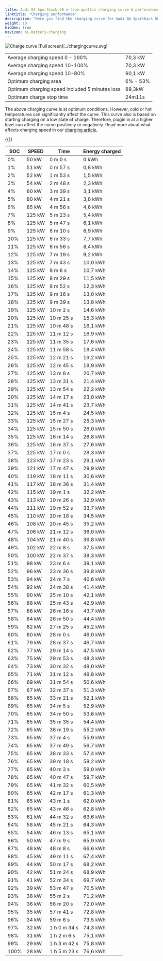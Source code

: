 ```yaml
---
title: Audi Q4 Sportback 50 e-tron quattro charging curve & performance
linktitle: "Charging performance"
description: "Here you find the charging curve for Audi Q4 Sportback 50 e-tron quattro. "
weight: 10
hidden: true
navicon: bi-battery-charging
---
```

<!-- markdownlint-disable MD033 -->
<img src="../chargingcurve.svg" alt="Charge curve" class="img-fluid">
[Full screen](../chargingcurve.svg)

<table class="table">
<tbody>
<tr>
<td>Average charging speed 0 - 100% </td><td>70,3 kW</td>
</tr>
<tr>
<td>Average charging speed 10-100% </td><td>70,3 kW</td>
</tr>
<tr>
<td>Average charging speed 10-80% </td><td>90,1 kW</td>
</tr>
<tr>
<td>Optimum charging area</td><td>6% - 53%</td>
</tr>
<tr>
</tr>
<td>Optimum charging speed included 5 minutes loss</td><td>89,3kW</td>
<tr>
<td>Optimum charge stop time </td><td>24m11s</td>
</tr>
</tbody>
</table>


The above charging curve is at optimum conditions. However, cold or hot temperatures can significantly affect the curve. This curve also is based on starting charging on a low state of charge. Therefore, plugin in at a higher level can affect the curve positively or negatively. Read more about what affects charging speed in our [charging article.](../../../../../technology/battery/charging/) 


{{<evkxdisplayaddarticle />}}
<table class="table">
<thead>
<tr><th>SOC</th><th>SPEED</th><th>Time</th><th>Energy charged</th></tr>
</thead>
<tbody>
<tr>
<td>0%</td><td>50 kW</td><td> 0 m 0 s </td><td>0 kWh </td>
</tr>
<tr>
<td>1%</td><td>51 kW</td><td> 0 m 57 s </td><td>0,8 kWh </td>
</tr>
<tr>
<td>2%</td><td>52 kW</td><td> 1 m 53 s </td><td>1,5 kWh </td>
</tr>
<tr>
<td>3%</td><td>54 kW</td><td> 2 m 48 s </td><td>2,3 kWh </td>
</tr>
<tr>
<td>4%</td><td>60 kW</td><td> 3 m 39 s </td><td>3,1 kWh </td>
</tr>
<tr>
<td>5%</td><td>80 kW</td><td> 4 m 21 s </td><td>3,8 kWh </td>
</tr>
<tr>
<td>6%</td><td>85 kW</td><td> 4 m 56 s </td><td>4,6 kWh </td>
</tr>
<tr>
<td>7%</td><td>125 kW</td><td> 5 m 23 s </td><td>5,4 kWh </td>
</tr>
<tr>
<td>8%</td><td>125 kW</td><td> 5 m 47 s </td><td>6,1 kWh </td>
</tr>
<tr>
<td>9%</td><td>125 kW</td><td> 6 m 10 s </td><td>6,9 kWh </td>
</tr>
<tr>
<td>10%</td><td>125 kW</td><td> 6 m 33 s </td><td>7,7 kWh </td>
</tr>
<tr>
<td>11%</td><td>125 kW</td><td> 6 m 56 s </td><td>8,4 kWh </td>
</tr>
<tr>
<td>12%</td><td>125 kW</td><td> 7 m 19 s </td><td>9,2 kWh </td>
</tr>
<tr>
<td>13%</td><td>125 kW</td><td> 7 m 43 s </td><td>10,0 kWh </td>
</tr>
<tr>
<td>14%</td><td>125 kW</td><td> 8 m 6 s </td><td>10,7 kWh </td>
</tr>
<tr>
<td>15%</td><td>125 kW</td><td> 8 m 29 s </td><td>11,5 kWh </td>
</tr>
<tr>
<td>16%</td><td>125 kW</td><td> 8 m 52 s </td><td>12,3 kWh </td>
</tr>
<tr>
<td>17%</td><td>125 kW</td><td> 9 m 16 s </td><td>13,0 kWh </td>
</tr>
<tr>
<td>18%</td><td>125 kW</td><td> 9 m 39 s </td><td>13,8 kWh </td>
</tr>
<tr>
<td>19%</td><td>125 kW</td><td> 10 m 2 s </td><td>14,6 kWh </td>
</tr>
<tr>
<td>20%</td><td>125 kW</td><td> 10 m 25 s </td><td>15,3 kWh </td>
</tr>
<tr>
<td>21%</td><td>125 kW</td><td> 10 m 48 s </td><td>16,1 kWh </td>
</tr>
<tr>
<td>22%</td><td>125 kW</td><td> 11 m 12 s </td><td>16,9 kWh </td>
</tr>
<tr>
<td>23%</td><td>125 kW</td><td> 11 m 35 s </td><td>17,6 kWh </td>
</tr>
<tr>
<td>24%</td><td>125 kW</td><td> 11 m 58 s </td><td>18,4 kWh </td>
</tr>
<tr>
<td>25%</td><td>125 kW</td><td> 12 m 21 s </td><td>19,2 kWh </td>
</tr>
<tr>
<td>26%</td><td>125 kW</td><td> 12 m 45 s </td><td>19,9 kWh </td>
</tr>
<tr>
<td>27%</td><td>125 kW</td><td> 13 m 8 s </td><td>20,7 kWh </td>
</tr>
<tr>
<td>28%</td><td>125 kW</td><td> 13 m 31 s </td><td>21,4 kWh </td>
</tr>
<tr>
<td>29%</td><td>125 kW</td><td> 13 m 54 s </td><td>22,2 kWh </td>
</tr>
<tr>
<td>30%</td><td>125 kW</td><td> 14 m 17 s </td><td>23,0 kWh </td>
</tr>
<tr>
<td>31%</td><td>125 kW</td><td> 14 m 41 s </td><td>23,7 kWh </td>
</tr>
<tr>
<td>32%</td><td>125 kW</td><td> 15 m 4 s </td><td>24,5 kWh </td>
</tr>
<tr>
<td>33%</td><td>125 kW</td><td> 15 m 27 s </td><td>25,3 kWh </td>
</tr>
<tr>
<td>34%</td><td>125 kW</td><td> 15 m 50 s </td><td>26,0 kWh </td>
</tr>
<tr>
<td>35%</td><td>125 kW</td><td> 16 m 14 s </td><td>26,8 kWh </td>
</tr>
<tr>
<td>36%</td><td>125 kW</td><td> 16 m 37 s </td><td>27,6 kWh </td>
</tr>
<tr>
<td>37%</td><td>125 kW</td><td> 17 m 0 s </td><td>28,3 kWh </td>
</tr>
<tr>
<td>38%</td><td>123 kW</td><td> 17 m 23 s </td><td>29,1 kWh </td>
</tr>
<tr>
<td>39%</td><td>121 kW</td><td> 17 m 47 s </td><td>29,9 kWh </td>
</tr>
<tr>
<td>40%</td><td>119 kW</td><td> 18 m 11 s </td><td>30,6 kWh </td>
</tr>
<tr>
<td>41%</td><td>117 kW</td><td> 18 m 36 s </td><td>31,4 kWh </td>
</tr>
<tr>
<td>42%</td><td>115 kW</td><td> 19 m 1 s </td><td>32,2 kWh </td>
</tr>
<tr>
<td>43%</td><td>113 kW</td><td> 19 m 26 s </td><td>32,9 kWh </td>
</tr>
<tr>
<td>44%</td><td>111 kW</td><td> 19 m 52 s </td><td>33,7 kWh </td>
</tr>
<tr>
<td>45%</td><td>110 kW</td><td> 20 m 18 s </td><td>34,5 kWh </td>
</tr>
<tr>
<td>46%</td><td>108 kW</td><td> 20 m 45 s </td><td>35,2 kWh </td>
</tr>
<tr>
<td>47%</td><td>106 kW</td><td> 21 m 12 s </td><td>36,0 kWh </td>
</tr>
<tr>
<td>48%</td><td>104 kW</td><td> 21 m 40 s </td><td>36,8 kWh </td>
</tr>
<tr>
<td>49%</td><td>102 kW</td><td> 22 m 8 s </td><td>37,5 kWh </td>
</tr>
<tr>
<td>50%</td><td>100 kW</td><td> 22 m 37 s </td><td>38,3 kWh </td>
</tr>
<tr>
<td>51%</td><td>98 kW</td><td> 23 m 6 s </td><td>39,1 kWh </td>
</tr>
<tr>
<td>52%</td><td>96 kW</td><td> 23 m 36 s </td><td>39,8 kWh </td>
</tr>
<tr>
<td>53%</td><td>94 kW</td><td> 24 m 7 s </td><td>40,6 kWh </td>
</tr>
<tr>
<td>54%</td><td>92 kW</td><td> 24 m 38 s </td><td>41,4 kWh </td>
</tr>
<tr>
<td>55%</td><td>90 kW</td><td> 25 m 10 s </td><td>42,1 kWh </td>
</tr>
<tr>
<td>56%</td><td>88 kW</td><td> 25 m 43 s </td><td>42,9 kWh </td>
</tr>
<tr>
<td>57%</td><td>86 kW</td><td> 26 m 16 s </td><td>43,7 kWh </td>
</tr>
<tr>
<td>58%</td><td>84 kW</td><td> 26 m 50 s </td><td>44,4 kWh </td>
</tr>
<tr>
<td>59%</td><td>82 kW</td><td> 27 m 25 s </td><td>45,2 kWh </td>
</tr>
<tr>
<td>60%</td><td>80 kW</td><td> 28 m 0 s </td><td>46,0 kWh </td>
</tr>
<tr>
<td>61%</td><td>79 kW</td><td> 28 m 37 s </td><td>46,7 kWh </td>
</tr>
<tr>
<td>62%</td><td>77 kW</td><td> 29 m 14 s </td><td>47,5 kWh </td>
</tr>
<tr>
<td>63%</td><td>75 kW</td><td> 29 m 53 s </td><td>48,3 kWh </td>
</tr>
<tr>
<td>64%</td><td>73 kW</td><td> 30 m 32 s </td><td>49,0 kWh </td>
</tr>
<tr>
<td>65%</td><td>71 kW</td><td> 31 m 12 s </td><td>49,8 kWh </td>
</tr>
<tr>
<td>66%</td><td>69 kW</td><td> 31 m 54 s </td><td>50,6 kWh </td>
</tr>
<tr>
<td>67%</td><td>67 kW</td><td> 32 m 37 s </td><td>51,3 kWh </td>
</tr>
<tr>
<td>68%</td><td>65 kW</td><td> 33 m 21 s </td><td>52,1 kWh </td>
</tr>
<tr>
<td>69%</td><td>65 kW</td><td> 34 m 5 s </td><td>52,9 kWh </td>
</tr>
<tr>
<td>70%</td><td>65 kW</td><td> 34 m 50 s </td><td>53,6 kWh </td>
</tr>
<tr>
<td>71%</td><td>65 kW</td><td> 35 m 35 s </td><td>54,4 kWh </td>
</tr>
<tr>
<td>72%</td><td>65 kW</td><td> 36 m 19 s </td><td>55,2 kWh </td>
</tr>
<tr>
<td>73%</td><td>65 kW</td><td> 37 m 4 s </td><td>55,9 kWh </td>
</tr>
<tr>
<td>74%</td><td>65 kW</td><td> 37 m 49 s </td><td>56,7 kWh </td>
</tr>
<tr>
<td>75%</td><td>65 kW</td><td> 38 m 33 s </td><td>57,4 kWh </td>
</tr>
<tr>
<td>76%</td><td>65 kW</td><td> 39 m 18 s </td><td>58,2 kWh </td>
</tr>
<tr>
<td>77%</td><td>65 kW</td><td> 40 m 3 s </td><td>59,0 kWh </td>
</tr>
<tr>
<td>78%</td><td>65 kW</td><td> 40 m 47 s </td><td>59,7 kWh </td>
</tr>
<tr>
<td>79%</td><td>65 kW</td><td> 41 m 32 s </td><td>60,5 kWh </td>
</tr>
<tr>
<td>80%</td><td>65 kW</td><td> 42 m 17 s </td><td>61,3 kWh </td>
</tr>
<tr>
<td>81%</td><td>65 kW</td><td> 43 m 1 s </td><td>62,0 kWh </td>
</tr>
<tr>
<td>82%</td><td>65 kW</td><td> 43 m 46 s </td><td>62,8 kWh </td>
</tr>
<tr>
<td>83%</td><td>61 kW</td><td> 44 m 32 s </td><td>63,6 kWh </td>
</tr>
<tr>
<td>84%</td><td>58 kW</td><td> 45 m 21 s </td><td>64,3 kWh </td>
</tr>
<tr>
<td>85%</td><td>54 kW</td><td> 46 m 13 s </td><td>65,1 kWh </td>
</tr>
<tr>
<td>86%</td><td>50 kW</td><td> 47 m 9 s </td><td>65,9 kWh </td>
</tr>
<tr>
<td>87%</td><td>48 kW</td><td> 48 m 8 s </td><td>66,6 kWh </td>
</tr>
<tr>
<td>88%</td><td>45 kW</td><td> 49 m 11 s </td><td>67,4 kWh </td>
</tr>
<tr>
<td>89%</td><td>44 kW</td><td> 50 m 17 s </td><td>68,2 kWh </td>
</tr>
<tr>
<td>90%</td><td>42 kW</td><td> 51 m 24 s </td><td>68,9 kWh </td>
</tr>
<tr>
<td>91%</td><td>41 kW</td><td> 52 m 34 s </td><td>69,7 kWh </td>
</tr>
<tr>
<td>92%</td><td>39 kW</td><td> 53 m 47 s </td><td>70,5 kWh </td>
</tr>
<tr>
<td>93%</td><td>38 kW</td><td> 55 m 2 s </td><td>71,2 kWh </td>
</tr>
<tr>
<td>94%</td><td>36 kW</td><td> 56 m 20 s </td><td>72,0 kWh </td>
</tr>
<tr>
<td>95%</td><td>35 kW</td><td> 57 m 41 s </td><td>72,8 kWh </td>
</tr>
<tr>
<td>96%</td><td>34 kW</td><td> 59 m 6 s </td><td>73,5 kWh </td>
</tr>
<tr>
<td>97%</td><td>32 kW</td><td>1 h 0 m 34 s </td><td>74,3 kWh </td>
</tr>
<tr>
<td>98%</td><td>31 kW</td><td>1 h 2 m 6 s </td><td>75,1 kWh </td>
</tr>
<tr>
<td>99%</td><td>29 kW</td><td>1 h 3 m 42 s </td><td>75,8 kWh </td>
</tr>
<tr>
<td>100%</td><td>28 kW</td><td>1 h 5 m 23 s </td><td>76,6 kWh </td>
</tr>
</tbody>
</table>
